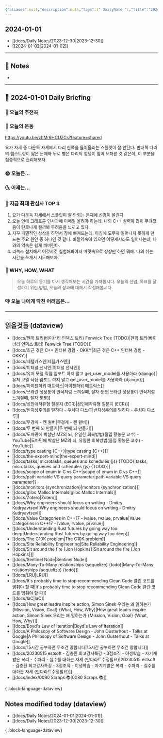 ```yaml
---
{"aliases":null,"description":null,"tags":[" DailyNote "],"title":"2024-01-01","created":"2024-01-01T15:47:46","updated":"2024-01-01T16:49:58","dg-publish":true,"permalink":"/docs/daily-notes/2024-01-01/","dgPassFrontmatter":true}
---
```



## 2024-01-01

- [[docs/Daily Notes/2023-12-30\|2023-12-30]] 
- [[2024-01-02\|2024-01-02]]

---

## 📝 Notes

- 


---

## 📅 2024-01-01 Daily Briefing

### 🎵 오늘의 추천곡

### 🏃 오늘의 운동

<https://youtu.be/zhMr6HCUZCs?feature=shared>

요가 자세 중 다운독 자세에서 다리 한쪽을 들어올리는 스플릿이 잘 안된다. 반대쪽 다리의 헴스트링이 짧은 문제와 뒤로 뻗은 다리의 엉덩이 힘이 모자른 것 같은데, 이 부분을 집중적으로 관리해보자.

### 🌞 오늘은...

### 🌜 어제는...

### 🧠 지금 최대 관심사 TOP 3

1. 요가 다운독 자세에서 스플릿이 잘 안되는 문제에 신경이 쏠린다.
2. 오늘 안에 크래프톤 인사과에 이메일 올려야 하는데, 나의 C++ 실력이 많이 무뎌졌음이 탄로나게 될까봐 두려움을 느끼고 있다.
3. 자꾸 파멸적인 상상을 하면서 잠에 빠져드는데, 아침에 도무지 일어나지 못하게 만드는 주요 원인 중 하나인 것 같다. 바깥약속이 있으면 어떻게서라도 일어나는데, 나와의 약속은 쉽게 깨버린다.
4. 리눅스 설치해서 이것저것 실험해봐야지 머릿속으로 상상만 하면 뭐해. 나의 쉬는 시간을 쪼개서 시도해보자.

### 🚀 WHY, HOW, WHAT

> 오늘 하루의 동기를 다시 생각해보는 시간을 가져봅시다. 오늘의 신념, 목표를 달성하기 위한 방법, 오늘의 성과에 대해서 작성해봅시다.

### 👎 오늘 나에게 닥친 어려움은...

---

## 읽을것들 (dataview)

- [[docs/펜윅 트리(바이너리 인덱스 트리) Fenwick Tree {TODO}\|펜윅 트리(바이너리 인덱스 트리) Fenwick Tree {TODO}]]
- [[docs/최근 겪은 C++ 인터뷰 경험 - OKKY\|최근 겪은 C++ 인터뷰 경험 - OKKY]]
- [[docs/제텔카스텐\|제텔카스텐]]
- [[docs/이터널 선샤인\|이터널 선샤인]]
- [[docs/유저 모델 직접 임포트 하지 말고 get_user_model를 사용하라 {django}\|유저 모델 직접 임포트 하지 말고 get_user_model를 사용하라 {django}]]
- [[docs/아이젠하워 매트릭스\|아이젠하워 매트릭스]]
- [[docs/쓰라린 성장통이 안식처럼 느껴질때, 잘자 푼푼\|쓰라린 성장통이 안식처럼 느껴질때, 잘자 푼푼]]
- [[docs/성인애착유형 질문지 (ECR)\|성인애착유형 질문지 (ECR)]]
- [[docs/반지성주의를 말하다 - 우치다 다쓰루\|반지성주의를 말하다 - 우치다 다쓰루]]
- [[docs/무경계 - 켄 윌버\|무경계 - 켄 윌버]]
- [[docs/두 번째 뇌 만들기\|두 번째 뇌 만들기]]
- [[docs/도파민에 박살난 MZ의 뇌, 유일한 회복방법(몰입 황농문 교수) - YouTube\|도파민에 박살난 MZ의 뇌, 유일한 회복방법(몰입 황농문 교수) - YouTube]]
- [[docs/type casting {C++}\|type casting {C++}]]
- [[docs/the-expert-mind\|the-expert-mind]]
- [[docs/tasks, microtasks, queues and schedules {js} {TODO}\|tasks, microtasks, queues and schedules {js} {TODO}]]
- [[docs/scope of enum in C vs C++\|scope of enum in C vs C++]]
- [[docs/path variable VS query parameter\|path variable VS query parameter]]
- [[docs/monitors {synchronization}\|monitors {synchronization}]]
- [[docs/glibc Malloc Internals\|glibc Malloc Internals]]
- [[docs/Zotero\|Zotero]]
- [[docs/Why engineers should focus on writing - Dmitry Kudryavtsevl\|Why engineers should focus on writing - Dmitry Kudryavtsevl]]
- [[docs/Value Categories in C++17 - lvalue, rvalue, prvalue\|Value Categories in C++17 - lvalue, rvalue, prvalue]]
- [[docs/Understanding Rust futures by going way too deep\|Understanding Rust futures by going way too deep]]
- [[docs/The C10K problem\|The C10K problem]]
- [[docs/Site Reliability Engineering\|Site Reliability Engineering]]
- [[docs/Sit around the fire {Jon Hopkins}\|Sit around the fire {Jon Hopkins}]]
- [[docs/Sentinel Node\|Sentinel Node]]
- [[docs/Many-To-Many relationships {sequelize} {todo}\|Many-To-Many relationships {sequelize} {todo}]]
- [[docs/LRU\|LRU]]
- [[docs/It's probably time to stop recommending Clean Code 클린 코드를 멈춰야 할 때\|It's probably time to stop recommending Clean Code 클린 코드를 멈춰야 할 때]]
- [[docs/IaC\|IaC]]
- [[docs/How great leadrs inspire action, Simon Sinek 우리는 왜 일하는가 {Mission, Vision, Goal} {What, How, Why}\|How great leadrs inspire action, Simon Sinek 우리는 왜 일하는가 {Mission, Vision, Goal} {What, How, Why}]]
- [[docs/Boyd's Law of Iteration\|Boyd's Law of Iteration]]
- [[docs/A Philosopy of Software Design - John Ousterhout - Talks at Google\|A Philosopy of Software Design - John Ousterhout - Talks at Google]]
- [[docs/15시간 공부하면 무조건 망합니다\|15시간 공부하면 무조건 망합니다]]
- [[docs/20230515 estsoft - 김충환 회고강사특강 - 3점조직 - 야생학습 - 자기계발은 복리 - 수파리 - 실수를 대하는 자세 {만다라트수정필요}\|20230515 estsoft - 김충환 회고강사특강 - 3점조직 - 야생학습 - 자기계발은 복리 - 수파리 - 실수를 대하는 자세 {만다라트수정필요}]]
- [[docs/index/0080 Scraps 📚\|0080 Scraps 📚]]

{ .block-language-dataview}

## Notes modified today (dataview)

- [[docs/Daily Notes/2024-01-01\|2024-01-01]]
- [[docs/Daily Notes/2023-12-30\|2023-12-30]]

{ .block-language-dataview}
